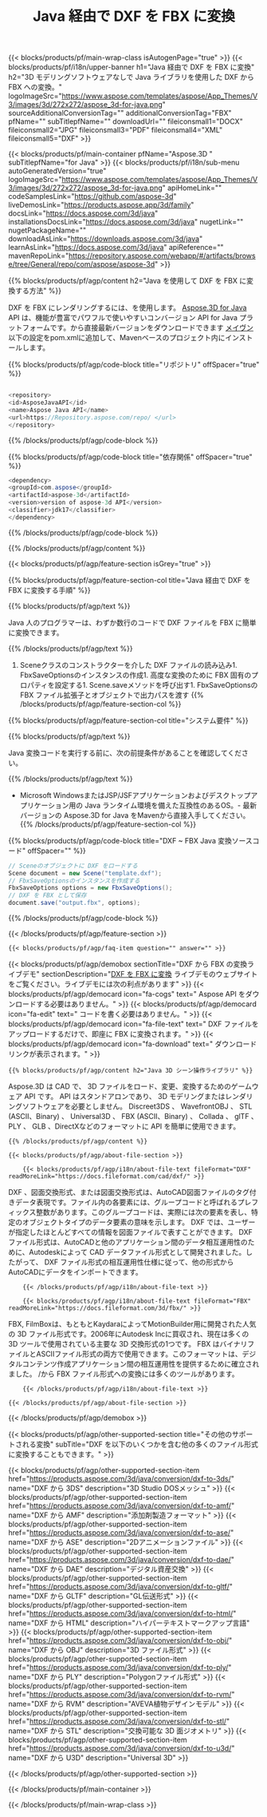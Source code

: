﻿---
title: Java 経由で DXF を FBX に変換 
weight: 70
url: /ja/java/conversion/dxf-to-fbx/ 
description: DXF 形式の Java ファイルへの変換コードのサンプル。このコード例を使用して、Webまたはデスクトップ Java ベースのアプリケーション内で DXF を FBX に変換します。
---
{{< blocks/products/pf/main-wrap-class isAutogenPage="true" >}}
{{< blocks/products/pf/i18n/upper-banner h1="Java 経由で DXF を FBX に変換" h2="3D モデリングソフトウェアなしで Java ライブラリを使用した DXF から FBX への変換。" logoImageSrc="https://www.aspose.com/templates/aspose/App_Themes/V3/images/3d/272x272/aspose_3d-for-java.png" sourceAdditionalConversionTag="" additionalConversionTag="FBX" pfName="" subTitlepfName="" downloadUrl="" fileiconsmall1="DOCX" fileiconsmall2="JPG" fileiconsmall3="PDF" fileiconsmall4="XML" fileiconsmall5="DXF" >}}

{{< blocks/products/pf/main-container pfName="Aspose.3D " subTitlepfName="for Java" >}}
{{< blocks/products/pf/i18n/sub-menu autoGeneratedVersion="true" logoImageSrc="https://www.aspose.com/templates/aspose/App_Themes/V3/images/3d/272x272/aspose_3d-for-java.png" apiHomeLink="" codeSamplesLink="https://github.com/aspose-3d" liveDemosLink="https://products.aspose.app/3d/family" docsLink="https://docs.aspose.com/3d/java" installationsDocsLink="https://docs.aspose.com/3d/java" nugetLink="" nugetPackageName="" downloadAsLink="https://downloads.aspose.com/3d/java" learnAsLink="https://docs.aspose.com/3d/java" apiReference="" mavenRepoLink="https://repository.aspose.com/webapp/#/artifacts/browse/tree/General/repo/com/aspose/aspose-3d" >}}

{{% blocks/products/pf/agp/content h2="Java を使用して DXF を FBX に変換する方法" %}}

 DXF を FBX にレンダリングするには、を使用します。
 [Aspose.3D for Java](https://products.aspose.com/3d/java) 
 API は、機能が豊富でパワフルで使いやすいコンバージョン API for Java プラットフォームです。から直接最新バージョンをダウンロードできます
 [メイヴン](https://repository.aspose.com/webapp/#/artifacts/browse/tree/General/repo/com/aspose/aspose-3d) 
 以下の設定をpom.xmlに追加して、Mavenベースのプロジェクト内にインストールします。

{{% blocks/products/pf/agp/code-block title="リポジトリ" offSpacer="true" %}}

```cs

<repository>
<id>AsposeJavaAPI</id>
<name>Aspose Java API</name>
<url>https://Repository.aspose.com/repo/ </url>
</repository>


```

{{% /blocks/products/pf/agp/code-block %}}

{{% blocks/products/pf/agp/code-block title="依存関係" offSpacer="true" %}}

```cs
<dependency>
<groupId>com.aspose</groupId>
<artifactId>aspose-3d</artifactId>
<version>version of aspose-3d API</version>
<classifier>jdk17</classifier>
</dependency>


```

{{% /blocks/products/pf/agp/code-block %}}

{{% /blocks/products/pf/agp/content %}}

{{< blocks/products/pf/agp/feature-section isGrey="true" >}}

{{% blocks/products/pf/agp/feature-section-col title="Java 経由で DXF を FBX に変換する手順" %}}

{{% blocks/products/pf/agp/text %}}

 Java 人のプログラマーは、わずか数行のコードで DXF ファイルを FBX に簡単に変換できます。

{{% /blocks/products/pf/agp/text %}}

1. Sceneクラスのコンストラクターを介した DXF ファイルの読み込み1. FbxSaveOptionsのインスタンスの作成1. 高度な変換のために FBX 固有のプロパティを設定する1. Scene.saveメソッドを呼び出す1. FbxSaveOptionsの FBX ファイル拡張子とオブジェクトで出力パスを渡す
{{% /blocks/products/pf/agp/feature-section-col %}}

{{% blocks/products/pf/agp/feature-section-col title="システム要件" %}}

{{% blocks/products/pf/agp/text %}}

 Java 変換コードを実行する前に、次の前提条件があることを確認してください。

{{% /blocks/products/pf/agp/text %}}

- Microsoft WindowsまたはJSP/JSFアプリケーションおよびデスクトップアプリケーション用の Java ランタイム環境を備えた互換性のあるOS。- 最新バージョンの Aspose.3D for Java をMavenから直接入手してください。
{{% /blocks/products/pf/agp/feature-section-col %}}

{{% blocks/products/pf/agp/code-block title="DXF ~ FBX Java 変換ソースコード" offSpacer="" %}}

```cs
// Sceneのオブジェクトに DXF をロードする 
Scene document = new Scene("template.dxf");
// FbxSaveOptionsのインスタンスを作成する 
FbxSaveOptions options = new FbxSaveOptions();
// DXF を FBX として保存 
document.save("output.fbx", options);   


```

{{% /blocks/products/pf/agp/code-block %}}

{{< /blocks/products/pf/agp/feature-section >}}

    {{< blocks/products/pf/agp/faq-item question="" answer="" >}}
 

<!-- aboutfile Starts -->

{{< blocks/products/pf/agp/demobox sectionTitle="DXF から FBX の変換ライブデモ" sectionDescription="[DXF を FBX に変換](https://products.aspose.app/3d/conversion/dxf-to-fbx) ライブデモのウェブサイトをご覧ください。ライブデモには次の利点があります" >}}
        {{< blocks/products/pf/agp/democard icon="fa-cogs" text=" Aspose API をダウンロードする必要はありません。" >}}
        {{< blocks/products/pf/agp/democard icon="fa-edit" text=" コードを書く必要はありません。" >}}
        {{< blocks/products/pf/agp/democard icon="fa-file-text" text=" DXF ファイルをアップロードするだけで、即座に FBX に変換されます。" >}}
        {{< blocks/products/pf/agp/democard icon="fa-download" text=" ダウンロードリンクが表示されます。" >}}

    {{% blocks/products/pf/agp/content h2="Java 3D シーン操作ライブラリ" %}}

 Aspose.3D は CAD で、 3D ファイルをロード、変更、変換するためのゲームウェア API です。 API はスタンドアロンであり、 3D モデリングまたはレンダリングソフトウェアを必要としません。 Discreet3DS 、 WavefrontOBJ 、 STL (ASCII、Binary) 、 Universal3D 、 FBX (ASCII、Binary) 、 Collada 、 glTF 、 PLY 、 GLB 、DirectXなどのフォーマットに API を簡単に使用できます。 



    {{% /blocks/products/pf/agp/content %}}

    {{< blocks/products/pf/agp/about-file-section >}}

        {{< blocks/products/pf/agp/i18n/about-file-text fileFormat="DXF" readMoreLink="https://docs.fileformat.com/cad/dxf/" >}}

DXF 、図面交換形式、または図面交換形式は、AutoCAD図面ファイルのタグ付きデータ表現です。ファイル内の各要素には、グループコードと呼ばれるプレフィックス整数があります。このグループコードは、実際には次の要素を表し、特定のオブジェクトタイプのデータ要素の意味を示します。 DXF では、ユーザーが指定したほとんどすべての情報を図面ファイルで表すことができます。 DXF ファイル形式は、AutoCADと他のアプリケーション間のデータ相互運用性のために、Autodeskによって CAD データファイル形式として開発されました。したがって、 DXF ファイル形式の相互運用性仕様に従って、他の形式からAutoCADにデータをインポートできます。


        {{< /blocks/products/pf/agp/i18n/about-file-text >}}

        {{< blocks/products/pf/agp/i18n/about-file-text fileFormat="FBX" readMoreLink="https://docs.fileformat.com/3d/fbx/" >}}

FBX, FilmBoxは、もともとKaydaraによってMotionBuilder用に開発された人気の 3D ファイル形式です。2006年にAutodesk Incに買収され、現在は多くの 3D ツールで使用されている主要な 3D 交換形式の1つです。 FBX はバイナリファイルとASCIIファイル形式の両方で使用できます。このフォーマットは、デジタルコンテンツ作成アプリケーション間の相互運用性を提供するために確立されました。 /から FBX ファイル形式への変換には多くのツールがあります。


        {{< /blocks/products/pf/agp/i18n/about-file-text >}}

    {{< /blocks/products/pf/agp/about-file-section >}}

{{< /blocks/products/pf/agp/demobox >}}

<!-- aboutfile Ends -->

{{< blocks/products/pf/agp/other-supported-section title="その他のサポートされる変換" subTitle="DXF を以下のいくつかを含む他の多くのファイル形式に変換することもできます。" >}}

{{< blocks/products/pf/agp/other-supported-section-item href="https://products.aspose.com/3d/java/conversion/dxf-to-3ds/" name="DXF から 3DS" description="3D Studio DOSメッシュ" >}}
{{< blocks/products/pf/agp/other-supported-section-item href="https://products.aspose.com/3d/java/conversion/dxf-to-amf/" name="DXF から AMF" description="添加剤製造フォーマット" >}}
{{< blocks/products/pf/agp/other-supported-section-item href="https://products.aspose.com/3d/java/conversion/dxf-to-ase/" name="DXF から ASE" description="2Dアニメーションファイル" >}}
{{< blocks/products/pf/agp/other-supported-section-item href="https://products.aspose.com/3d/java/conversion/dxf-to-dae/" name="DXF から DAE" description="デジタル資産交換" >}}
{{< blocks/products/pf/agp/other-supported-section-item href="https://products.aspose.com/3d/java/conversion/dxf-to-gltf/" name="DXF から GLTF" description="GL伝送形式" >}}
{{< blocks/products/pf/agp/other-supported-section-item href="https://products.aspose.com/3d/java/conversion/dxf-to-html/" name="DXF から HTML" description="ハイパーテキストマークアップ言語" >}}
{{< blocks/products/pf/agp/other-supported-section-item href="https://products.aspose.com/3d/java/conversion/dxf-to-obj/" name="DXF から OBJ" description="3D ファイル形式" >}}
{{< blocks/products/pf/agp/other-supported-section-item href="https://products.aspose.com/3d/java/conversion/dxf-to-ply/" name="DXF から PLY" description="Polygonファイル形式" >}}
{{< blocks/products/pf/agp/other-supported-section-item href="https://products.aspose.com/3d/java/conversion/dxf-to-rvm/" name="DXF から RVM" description="AVEVA植物デザインモデル" >}}
{{< blocks/products/pf/agp/other-supported-section-item href="https://products.aspose.com/3d/java/conversion/dxf-to-stl/" name="DXF から STL" description="交換可能な 3D 面ジオメトリ" >}}
{{< blocks/products/pf/agp/other-supported-section-item href="https://products.aspose.com/3d/java/conversion/dxf-to-u3d/" name="DXF から U3D" description="Universal 3D" >}}

{{< /blocks/products/pf/agp/other-supported-section >}}

{{< /blocks/products/pf/main-container >}}
    
{{< /blocks/products/pf/main-wrap-class >}}